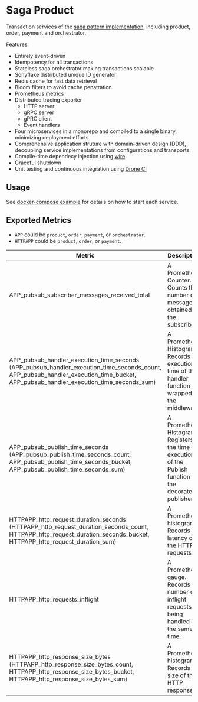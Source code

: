 # Saga Product
Transaction services of the [saga pattern implementation](https://github.com/minghsu0107/saga-example), including product, order, payment and orchestrator.

Features:
- Entirely event-driven
- Idempotency for all transactions
- Stateless saga orchestrator making transactions scalable
- Sonyflake distributed unique ID generator
- Redis cache for fast data retrieval
- Bloom filters to avoid cache penatration
- Prometheus metrics
- Distributed tracing exporter
  - HTTP server
  - gRPC server
  - gPRC client
  - Event handlers
- Four microservices in a monorepo and compiled to a single binary, minimizing deployment efforts
- Comprehensive application struture with domain-driven design (DDD), decoupling service implementations from configurations and transports
- Compile-time dependecy injection using [wire](https://github.com/google/wire)
- Graceful shutdown
- Unit testing and continuous integration using [Drone CI](https://www.drone.io)
## Usage
See [docker-compose example](https://github.com/minghsu0107/saga-example/blob/main/docker-compose.yaml) for details on how to start each service.
## Exported Metrics
- `APP` could be `product`, `order`, `payment`, or `orchestrator`.
- `HTTPAPP` could be `product`, `order`, or `payment`.

| Metric                                                                                                                                   | Description                                                                                                 | Labels                                                           |
| ---------------------------------------------------------------------------------------------------------------------------------------- | ----------------------------------------------------------------------------------------------------------- | ---------------------------------------------------------------- |
| APP_pubsub_subscriber_messages_received_total                                                                                                       | A Prometheus Counter. Counts the number of messages obtained by the subscriber.                             | `acked` ("acked" or "nacked"), `handler_name`, `subscriber_name` |
| APP_pubsub_handler_execution_time_seconds (APP_pubsub_handler_execution_time_seconds_count, APP_pubsub_handler_execution_time_bucket, APP_pubsub_handler_execution_time_seconds_sum) | A Prometheus Histogram. Records the execution time of the handler function wrapped by the middleware.       | `handler_name`, `success` ("true" or "false")                    |
| APP_pubsub_publish_time_seconds (APP_pubsub_publish_time_seconds_count, APP_pubsub_publish_time_seconds_bucket, APP_pubsub_publish_time_seconds_sum)                                 | A Prometheus Histogram. Registers the time of execution of the Publish function of the decorated publisher. | `handler_name`, `success` ("true" or "false"), `publisher_name`  |
| HTTPAPP_http_request_duration_seconds (HTTPAPP_http_request_duration_seconds_count, HTTPAPP_http_request_duration_seconds_bucket, HTTPAPP_http_request_duration_sum)     | A Prometheus histogram. Records the latency of the HTTP requests.                                           | `code`, `handler`, `method`                                      |
| HTTPAPP_http_requests_inflight                                                                                                                   | A Prometheus gauge. Records the number of inflight requests being handled at the same time.                 | `code`, `handler`, `method`                                      |
| HTTPAPP_http_response_size_bytes (HTTPAPP_http_response_size_bytes_count, HTTPAPP_http_response_size_bytes_bucket, HTTPAPP_http_response_size_bytes_sum)                 | A Prometheus histogram. Records the size of the HTTP responses.                                             | `handler`                                                        |
